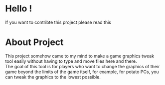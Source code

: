 # Hello !
If you want to contribte this project please read this

# About Project
This project somehow came to my mind to make a game graphics tweak tool easily without having to type and move files here and there.<br>
The goal of this tool is for players who want to change the graphics of their game beyond the limits of the game itself, for example, for potato PCs, you can tweak the graphics to the lowest possible.<br>
